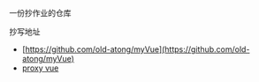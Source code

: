一份抄作业的仓库

抄写地址
- [https://github.com/old-atong/myVue](https://github.com/old-atong/myVue)
- [proxy vue](https://github.com/callmedadaxin/proxy-vue)

